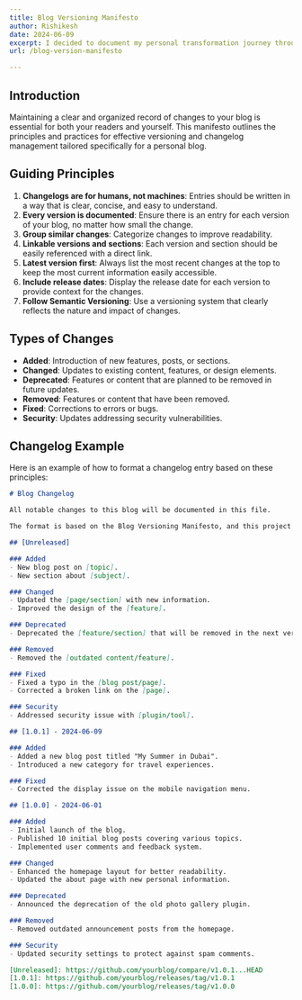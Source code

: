 ```yaml
---
title: Blog Versioning Manifesto
author: Rishikesh
date: 2024-06-09
excerpt: I decided to document my personal transformation journey through this blog. I have summarized the 5 reasons why I decided to start a blog on this post.
url: /blog-version-manifesto

---
```

## Introduction

Maintaining a clear and organized record of changes to your blog is essential for both your readers and yourself. This manifesto outlines the principles and practices for effective versioning and changelog management tailored specifically for a personal blog. 

## Guiding Principles

1. **Changelogs are for humans, not machines**: Entries should be written in a way that is clear, concise, and easy to understand.
2. **Every version is documented**: Ensure there is an entry for each version of your blog, no matter how small the change.
3. **Group similar changes**: Categorize changes to improve readability.
4. **Linkable versions and sections**: Each version and section should be easily referenced with a direct link.
5. **Latest version first**: Always list the most recent changes at the top to keep the most current information easily accessible.
6. **Include release dates**: Display the release date for each version to provide context for the changes.
7. **Follow Semantic Versioning**: Use a versioning system that clearly reflects the nature and impact of changes.

## Types of Changes

- **Added**: Introduction of new features, posts, or sections.
- **Changed**: Updates to existing content, features, or design elements.
- **Deprecated**: Features or content that are planned to be removed in future updates.
- **Removed**: Features or content that have been removed.
- **Fixed**: Corrections to errors or bugs.
- **Security**: Updates addressing security vulnerabilities.

## Changelog Example

Here is an example of how to format a changelog entry based on these principles:

```markdown
# Blog Changelog

All notable changes to this blog will be documented in this file.

The format is based on the Blog Versioning Manifesto, and this project adheres to [Semantic Versioning](https://semver.org/spec/v2.0.0.html).

## [Unreleased]

### Added
- New blog post on [topic].
- New section about [subject].

### Changed
- Updated the [page/section] with new information.
- Improved the design of the [feature].

### Deprecated
- Deprecated the [feature/section] that will be removed in the next version.

### Removed
- Removed the [outdated content/feature].

### Fixed
- Fixed a typo in the [blog post/page].
- Corrected a broken link on the [page].

### Security
- Addressed security issue with [plugin/tool].

## [1.0.1] - 2024-06-09

### Added
- Added a new blog post titled "My Summer in Dubai".
- Introduced a new category for travel experiences.

### Fixed
- Corrected the display issue on the mobile navigation menu.

## [1.0.0] - 2024-06-01

### Added
- Initial launch of the blog.
- Published 10 initial blog posts covering various topics.
- Implemented user comments and feedback system.

### Changed
- Enhanced the homepage layout for better readability.
- Updated the about page with new personal information.

### Deprecated
- Announced the deprecation of the old photo gallery plugin.

### Removed
- Removed outdated announcement posts from the homepage.

### Security
- Updated security settings to protect against spam comments.

[Unreleased]: https://github.com/yourblog/compare/v1.0.1...HEAD
[1.0.1]: https://github.com/yourblog/releases/tag/v1.0.1
[1.0.0]: https://github.com/yourblog/releases/tag/v1.0.0
